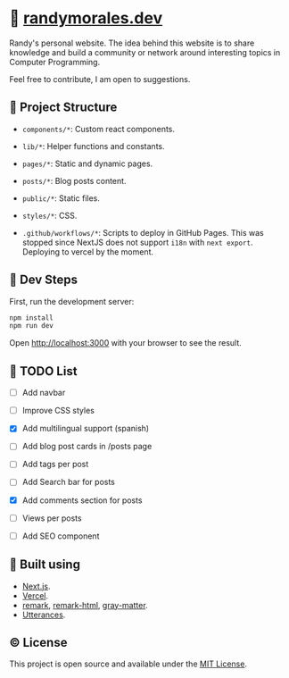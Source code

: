 # :rocket: [randymorales.dev](https://randymorales.dev)

Randy's personal website. The idea behind this website is to share knowledge and build a community or network around interesting topics in Computer Programming.

Feel free to contribute, I am open to suggestions.


## :office: Project Structure

- `components/*`: Custom react components.
- `lib/*`: Helper functions and constants.
- `pages/*`: Static and dynamic pages.
- `posts/*`: Blog posts content.
- `public/*`: Static files.
- `styles/*`: CSS.

- `.github/workflows/*`: Scripts to deploy in GitHub Pages. This was stopped since NextJS does not support `i18n` with `next export`. Deploying to vercel by the moment.


## :wrench: Dev Steps

First, run the development server:

```bash
npm install
npm run dev
```

Open [http://localhost:3000](http://localhost:3000) with your browser to see the result.


## :pencil: TODO List

- [ ] Add navbar
- [ ] Improve CSS styles
- [X] Add multilingual support (spanish)
- [ ] Add blog post cards in /posts page
- [ ] Add tags per post
- [ ] Add Search bar for posts
- [X] Add comments section for posts
- [ ] Views per posts
- [ ] Add SEO component


## :hammer: Built using

* [Next.js](https://nextjs.org/).
* [Vercel](https://vercel.com).
* [remark](https://remark.js.org/), [remark-html](https://github.com/remarkjs/remark-html), [gray-matter](https://github.com/jonschlinkert/gray-matter).
* [Utterances](https://utteranc.es/).


## :copyright: License

This project is open source and available under the [MIT License](LICENSE).
